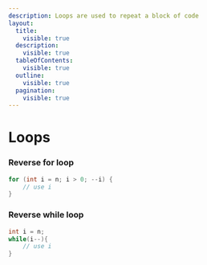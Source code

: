 ```yaml
---
description: Loops are used to repeat a block of code
layout:
  title:
    visible: true
  description:
    visible: true
  tableOfContents:
    visible: true
  outline:
    visible: true
  pagination:
    visible: true
---
```


# Loops

### Reverse for loop

```c
for (int i = n; i > 0; --i) {
    // use i
}
```

### Reverse while loop

```c
int i = n;
while(i--){
    // use i
}
```

